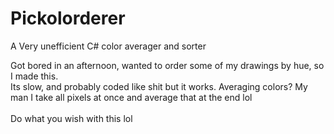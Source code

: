 # Pickolorderer
A Very unefficient C# color averager and sorter

Got bored in an afternoon, wanted to order some of my drawings by hue, so I made this.\
Its slow, and probably coded like shit but it works. Averaging colors? My man I take all pixels at once and average that at the end lol\
\
Do what you wish with this lol
